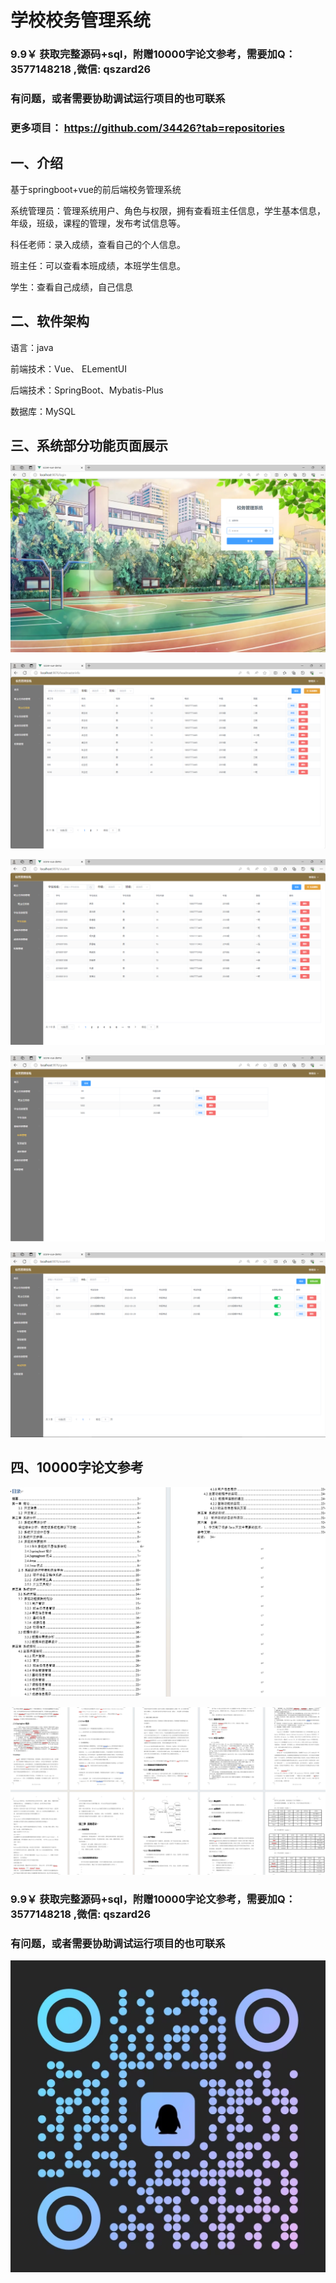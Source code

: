 # 学校校务管理系统

### 9.9￥ 获取完整源码+sql，附赠10000字论文参考，需要加Q：3577148218 ,微信: qszard26
### 有问题，或者需要协助调试运行项目的也可联系
### 更多项目： https://github.com/34426?tab=repositories

## 一、介绍

基于springboot+vue的前后端校务管理系统

系统管理员：管理系统用户、角色与权限，拥有查看班主任信息，学生基本信息，年级，班级，课程的管理，发布考试信息等。

科任老师：录入成绩，查看自己的个人信息。

班主任：可以查看本班成绩，本班学生信息。

学生：查看自己成绩，自己信息

## 二、软件架构

语言：java

前端技术：Vue、 ELementUI

后端技术：SpringBoot、Mybatis-Plus

数据库：MySQL

## 三、系统部分功能页面展示

![img_3.png](imgs/img_3.png)

![img_4.png](imgs/img_4.png)

![img_7.png](imgs/img_7.png)

![img_5.png](imgs/img_5.png)

![img_6.png](imgs/img_6.png)


## 四、10000字论文参考

![img_1.png](imgs/img_1.png)

![img_2.png](imgs/img_2.png)

### 9.9￥ 获取完整源码+sql，附赠10000字论文参考，需要加Q：3577148218 ,微信: qszard26
### 有问题，或者需要协助调试运行项目的也可联系

![img.png](imgs/img.png)








